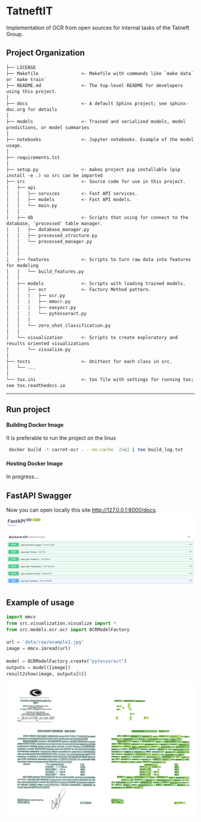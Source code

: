 TatneftIT 
==============================

Implementation of OCR from open sources for internal tasks of the Tatneft Group.

Project Organization
------------

    ├── LICENSE
    ├── Makefile                <- Makefile with commands like `make data` or `make train`
    ├── README.md               <- The top-level README for developers using this project.
    │
    ├── docs                    <- A default Sphinx project; see sphinx-doc.org for details
    │
    ├── models                  <- Trained and serialized models, model predictions, or model summaries
    │
    ├── notebooks               <- Jupyter notebooks. Example of the model usage.
    │
    ├── requirements.txt 
    │
    ├── setup.py                <- makes project pip installable (pip install -e .) so src can be imported
    ├── src                     <- Source code for use in this project.
    │   ├── api                 
    │   │   ├── services        <- Fast API services.
    │   │   ├── models          <- Fast API models.
    │   │   └── main.py
    │   │
    │   ├── db                  <- Scripts that using for connect to the database, 'processed' table manager.
    │   │   ├── database_manager.py
    │   │   ├── processed_structure.py
    │   │   └── processed_manager.py
    │   │
    │   │
    │   ├── features            <- Scripts to turn raw data into features for modeling
    │   │   └── build_features.py
    │   │
    │   ├── models              <- Scripts with loading trained models.
    │   │   ├── ocr             <- Factory Method pattern.
    │   │   |   ├── ocr.py      
    │   │   |   ├── mmocr.py    
    │   │   |   ├── easyocr.py  
    │   │   |   └── pytesseract.py 
    │   │   |   
    │   │   └── zero_shot_classification.py
    │   │
    │   └── visualization       <- Scripts to create exploratory and results oriented visualizations
    │       └── visualize.py
    │
    ├── tests                   <- Unittest for each class in src. 
    │   └── ...
    │
    └── tox.ini                 <- tox file with settings for running tox; see tox.readthedocs.io


--------
## Run project
#### Building Docker Image
It is preferable to run the project on the linux
```bash
 docker build -t carrot-ocr . --no-cache  2>&1 | tee build_log.txt
```
#### Hosting Docker Image
In progress...
## FastAPI Swagger
Now you can open locally this site http://127.0.0.1:8000/docs.
<img src="notebooks/references/backend.jpg" alt="#">

## Example of usage

```python
import mmcv
from src.visualization.visualize import *
from src.models.ocr.ocr import OCRModelFactory

url = 'data/raw/example1.jpg'
image = mmcv.imread(url)

model = OCRModelFactory.create("pytesseract")
outputs = model([image])
result2show(image, outputs[0])
```

<img src="notebooks/references/output1.png" alt="#">